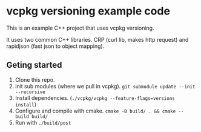 # vcpkg versioning example code

This is an example C++ project that uses vcpkg versioning.

It uses two common C++ libraries. CRP (curl lib, makes http request) and rapidjson (fast json to object mapping).

## Geting started

1. Clone this repo.
2. init sub modules (where we pull in vcpkg). `git submodule update --init --recursive`
3. Install dependencies. (`./vcpkg/vcpkg --feature-flags=versions install`)
4. Configure and compile with cmake. `cmake -B build/ . && cmake --build build/`
5. Run with `./build/post`